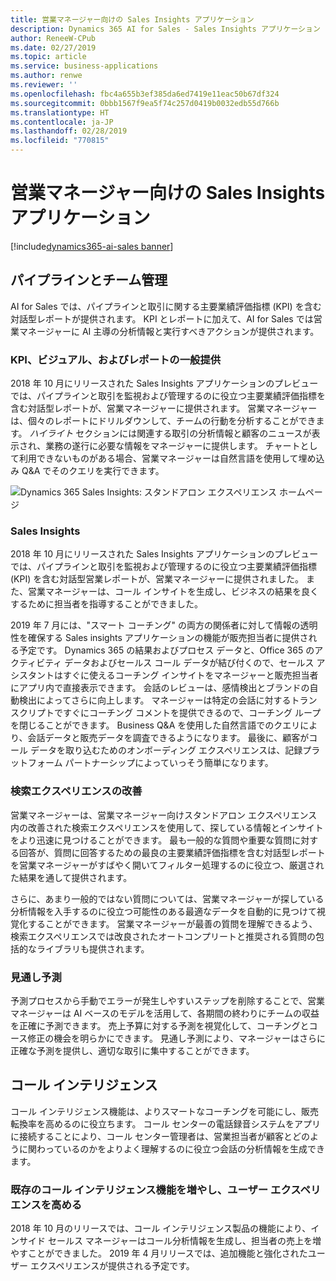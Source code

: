 ```yaml
---
title: 営業マネージャー向けの Sales Insights アプリケーション
description: Dynamics 365 AI for Sales - Sales Insights アプリケーション
author: ReneeW-CPub
ms.date: 02/27/2019
ms.topic: article
ms.service: business-applications
ms.author: renwe
ms.reviewer: ''
ms.openlocfilehash: fbc4a655b3ef385da6ed7419e11eac50b67df324
ms.sourcegitcommit: 0bbb1567f9ea5f74c257d0419b0032edb55d766b
ms.translationtype: HT
ms.contentlocale: ja-JP
ms.lasthandoff: 02/28/2019
ms.locfileid: "770815"
---
```

#  <a name="sales-insights-application-for-sales-managers"></a>営業マネージャー向けの Sales Insights アプリケーション
[!include[dynamics365-ai-sales banner](../../includes/dynamics365-ai-sales.md)]


## <a name="pipeline-and-team-management"></a>パイプラインとチーム管理

AI for Sales では、パイプラインと取引に関する主要業績評価指標 (KPI) を含む対話型レポートが提供されます。 KPI とレポートに加えて、AI for Sales では営業マネージャーに AI 主導の分析情報と実行すべきアクションが提供されます。

### <a name="kpis-visuals-and-reports-generally-available"></a>KPI、ビジュアル、およびレポートの一般提供

2018 年 10 月にリリースされた Sales Insights アプリケーションのプレビューでは、パイプラインと取引を監視および管理するのに役立つ主要業績評価指標を含む対話型レポートが、営業マネージャーに提供されます。 営業マネージャーは、個々のレポートにドリルダウンして、チームの行動を分析することができます。 *ハイライト* セクションには関連する取引の分析情報と顧客のニュースが表示され、業務の遂行に必要な情報をマネージャーに提供します。 チャートとして利用できないものがある場合、営業マネージャーは自然言語を使用して埋め込み Q&A でそのクエリを実行できます。

![Dynamics 365 Sales Insights: スタンドアロン エクスペリエンス ホームページ](media/dynamics365-ai-sales-standalone-experience-1.png "Dynamics 365 Sales Insights: スタンドアロン エクスペリエンス ホームページ")
<!-- Picture 1 -->

### <a name="sales-insights"></a>Sales Insights

2018 年 10 月にリリースされた Sales Insights アプリケーションのプレビューでは、パイプラインと取引を監視および管理するのに役立つ主要業績評価指標 (KPI) を含む対話型営業レポートが、営業マネージャーに提供されました。 また、営業マネージャーは、コール インサイトを生成し、ビジネスの結果を良くするために担当者を指導することができました。

2019 年 7 月には、"スマート コーチング" の両方の関係者に対して情報の透明性を確保する Sales insights アプリケーションの機能が販売担当者に提供される予定です。 Dynamics 365 の結果およびプロセス データと、Office 365 のアクティビティ データおよびセールス コール データが結び付くので、セールス アシスタントはすぐに使えるコーチング インサイトをマネージャーと販売担当者にアプリ内で直接表示できます。 会話のレビューは、感情検出とブランドの自動検出によってさらに向上します。 マネージャーは特定の会話に対するトランスクリプトですぐにコーチング コメントを提供できるので、コーチング ループを閉じることができます。 Business Q&A を使用した自然言語でのクエリにより、会話データと販売データを調査できるようになります。 最後に、顧客がコール データを取り込むためのオンボーディング エクスペリエンスは、記録プラットフォーム パートナーシップによっていっそう簡単になります。

### <a name="improved-search-experience"></a>検索エクスペリエンスの改善 
営業マネージャーは、営業マネージャー向けスタンドアロン エクスペリエンス内の改善された検索エクスペリエンスを使用して、探している情報とインサイトをより迅速に見つけることができます。 最も一般的な質問や重要な質問に対する回答が、質問に回答するための最良の主要業績評価指標を含む対話型レポートを営業マネージャーがすばやく開いてフィルター処理するのに役立つ、厳選された結果を通して提供されます。

さらに、あまり一般的ではない質問については、営業マネージャーが探している分析情報を入手するのに役立つ可能性のある最適なデータを自動的に見つけて視覚化することができます。 営業マネージャーが最善の質問を理解できるよう、検索エクスペリエンスでは改良されたオートコンプリートと推奨される質問の包括的なライブラリも提供されます。


### <a name="predictive-forecasting"></a>見通し予測

予測プロセスから手動でエラーが発生しやすいステップを削除することで、営業マネージャーは AI ベースのモデルを活用して、各期間の終わりにチームの収益を正確に予測できます。 売上予算に対する予測を視覚化して、コーチングとコース修正の機会を明らかにできます。 見通し予測により、マネージャーはさらに正確な予測を提供し、適切な取引に集中することができます。


## <a name="call-intelligence"></a>コール インテリジェンス

コール インテリジェンス機能は、よりスマートなコーチングを可能にし、販売転換率を高めるのに役立ちます。 コール センターの電話録音システムをアプリに接続することにより、コール センター管理者は、営業担当者が顧客とどのように関わっているのかをよりよく理解するのに役立つ会話の分析情報を生成できます。

### <a name="enrich-existing-call-intelligence-functionality-and-user-experience"></a>既存のコール インテリジェンス機能を増やし、ユーザー エクスペリエンスを高める
2018 年 10 月のリリースでは、コール インテリジェンス製品の機能により、インサイド セールス マネージャーはコール分析情報を生成し、担当者の売上を増やすことができました。 2019 年 4 月リリースでは、追加機能と強化されたユーザー エクスペリエンスが提供される予定です。
